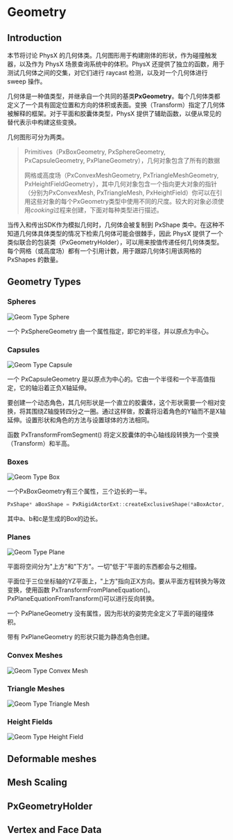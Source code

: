 # Geometry

## Introduction

本节将讨论 PhysX 的几何体类。几何图形用于构建刚体的形状，作为碰撞触发器，以及作为 PhysX 场景查询系统中的体积。PhysX 还提供了独立的函数，用于测试几何体之间的交集，对它们进行 raycast 检测，以及对一个几何体进行 sweep 操作。

几何体是一种值类型，并继承自一个共同的基类**PxGeometry**。每个几何体类都定义了一个具有固定位置和方向的体积或表面。变换（Transform）指定了几何体被解释的框架。对于平面和胶囊体类型，PhysX 提供了辅助函数，以便从常见的替代表示中构建这些变换。

几何图形可分为两类。
>Primitives（PxBoxGeometry, PxSphereGeometry, PxCapsuleGeometry, PxPlaneGeometry），几何对象包含了所有的数据
>
>网格或高度场（PxConvexMeshGeometry, PxTriangleMeshGeometry, PxHeightFieldGeometry），其中几何对象包含一个指向更大对象的指针（分别为PxConvexMesh, PxTriangleMesh, PxHeightField）你可以在引用这些对象的每个PxGeometry类型中使用不同的尺度。较大的对象必须使用*cooking*过程来创建，下面对每种类型进行描述。

当传入和传出SDK作为模拟几何时，几何体会被复制到 PxShape 类中。在这种不知道几何体具体类型的情况下检索几何体可能会很棘手，因此 PhysX 提供了一个类似联合的包装类（PxGeometryHolder），可以用来按值传递任何几何体类型。每个网格（或高度场）都有一个引用计数，用于跟踪几何体引用该网格的 PxShapes 的数量。

## Geometry Types

### Spheres

![Geom Type Sphere](https://nvidia-omniverse.github.io/PhysX/physx/5.1.2/_images/GeomTypeSphere.png)

一个 PxSphereGeometry 由一个属性指定，即它的半径，并以原点为中心。

### Capsules

![Geom Type Capsule](https://nvidia-omniverse.github.io/PhysX/physx/5.1.2/_images/GeomTypeCapsule.png)

一个 PxCapsuleGeometry 是以原点为中心的。它由一个半径和一个半高值指定，它的轴沿着正负X轴延伸。

要创建一个动态角色，其几何形状是一个直立的胶囊体，这个形状需要一个相对变换，将其围绕Z轴旋转四分之一圈。通过这样做，胶囊将沿着角色的Y轴而不是X轴延伸。设置形状和角色的方法与设置球体的方法相同。

函数 PxTransformFromSegment() 将定义胶囊体的中心轴线段转换为一个变换（Transform）和半高。

### Boxes

![Geom Type Box](https://nvidia-omniverse.github.io/PhysX/physx/5.1.2/_images/GeomTypeBox.png)

一个PxBoxGeometry有三个属性，三个边长的一半。

```cpp
PxShape* aBoxShape = PxRigidActorExt::createExclusiveShape(*aBoxActor, PxBoxGeometry(a/2, b/2, c/2), aMaterial);
```

其中a、b和c是生成的Box的边长。

### Planes

![Geom Type Plane](https://nvidia-omniverse.github.io/PhysX/physx/5.1.2/_images/GeomTypePlane.png)

平面将空间分为"上方"和"下方"。一切"低于"平面的东西都会与之相撞。

平面位于三位坐标轴的YZ平面上，"上方"指向正X方向。要从平面方程转换为等效变换，使用函数 PxTransformFromPlaneEquation()。PxPlaneEquationFromTransform()可以进行反向转换。

一个 PxPlaneGeometry 没有属性，因为形状的姿势完全定义了平面的碰撞体积。

带有 PxPlaneGeometry 的形状只能为静态角色创建。

### Convex Meshes

![Geom Type Convex Mesh](https://nvidia-omniverse.github.io/PhysX/physx/5.1.2/_images/GeomTypeConvex.png)

### Triangle Meshes

![Geom Type Triangle Mesh](https://nvidia-omniverse.github.io/PhysX/physx/5.1.2/_images/GeomTypeMesh.png)

### Height Fields

![Geom Type Height Field](https://nvidia-omniverse.github.io/PhysX/physx/5.1.2/_images/GeomTypeHeightField.png)

## Deformable meshes

## Mesh Scaling

## PxGeometryHolder

## Vertex and Face Data
